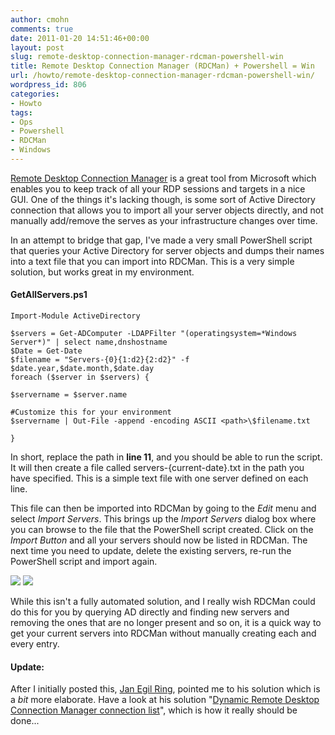 ```yaml
---
author: cmohn
comments: true
date: 2011-01-20 14:51:46+00:00
layout: post
slug: remote-desktop-connection-manager-rdcman-powershell-win
title: Remote Desktop Connection Manager (RDCMan) + Powershell = Win
url: /howto/remote-desktop-connection-manager-rdcman-powershell-win/
wordpress_id: 806
categories:
- Howto
tags:
- Ops
- Powershell
- RDCMan
- Windows
---
```


[Remote Desktop Connection Manager](http://msexchangeteam.com/archive/2010/06/11/455115.aspx) is a great tool from Microsoft which enables you to keep track of all your RDP sessions and targets in a nice GUI. One of the things it's lacking though, is some sort of Active Directory connection that allows you to import all your server objects directly, and not manually add/remove the serves as your infrastructure changes over time.

In an attempt to bridge that gap, I've made a very small PowerShell script that queries your Active Directory for server objects and dumps their names into a text file that you can import into RDCMan. This is a very simple solution, but works great in my environment. 



#### GetAllServers.ps1



    
    
    Import-Module ActiveDirectory 
    
    $servers = Get-ADComputer -LDAPFilter "(operatingsystem=*Windows Server*)" | select name,dnshostname
    $Date = Get-Date
    $filename = "Servers-{0}{1:d2}{2:d2}" -f $date.year,$date.month,$date.day
    foreach ($server in $servers) { 
     
    $servername = $server.name
    
    #Customize this for your environment
    $servername | Out-File -append -encoding ASCII <path>\$filename.txt
    
    }
    



In short, replace the path in **line 11**, and you should be able to run the script. It will then create a file called servers-{current-date}.txt in the path you have specified. This is a simple text file with one server defined on each line.

This file can then be imported into RDCMan by going to the _Edit_ menu and select _Import Servers_. This brings up  the _Import Servers_ dialog box where you can browse to the file that the PowerShell script created. Click on the _Import Button_ and all your servers should now be listed in RDCMan. The next time you need to update, delete the existing servers, re-run the PowerShell script and import again. 

[![](http://vninja.net/wordpress/wp-content/uploads/2011/01/RDCMan-1.png)](http://vninja.net/wordpress/wp-content/uploads/2011/01/RDCMan-1.png)
[![](http://vninja.net/wordpress/wp-content/uploads/2011/01/RDCMan-2-300x231.png)](http://vninja.net/wordpress/wp-content/uploads/2011/01/RDCMan-2.png)

While this isn't a fully automated solution, and I really wish RDCMan could do this for you by querying AD directly and finding new servers and removing the ones that are no longer present and so on, it is a quick way to get your current servers into RDCMan without manually creating each and every entry.



#### Update:


After I initially posted this, [Jan Egil Ring](http://twitter.com/#!/janegilring), pointed me to his solution which is a _bit_ more elaborate. Have a look at his solution "[Dynamic Remote Desktop Connection Manager connection list](http://blog.powershell.no/2010/06/02/dynamic-remote-desktop-connection-manager-connection-list/)", which is how it really should be done...

